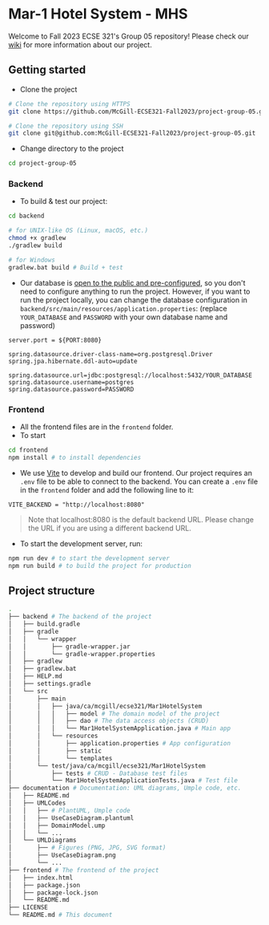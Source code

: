 # Mar-1 Hotel System - MHS

Welcome to Fall 2023 ECSE 321's Group 05 repository! Please check our [wiki](https://github.com/notkaramel/ECSE321-Mar1HotelSystem/wiki) for more information about our project.

## Getting started
- Clone the project
```bash
# Clone the repository using HTTPS
git clone https://github.com/McGill-ECSE321-Fall2023/project-group-05.git

# Clone the repository using SSH
git clone git@github.com:McGill-ECSE321-Fall2023/project-group-05.git
```
- Change directory to the project
```bash
cd project-group-05
```

### Backend
- To build & test our project:
```bash
cd backend

# for UNIX-like OS (Linux, macOS, etc.)
chmod +x gradlew 
./gradlew build 

# for Windows
gradlew.bat build # Build + test 
```

- Our database is [open to the public and pre-configured](https://github.com/notkaramel/ECSE321-Mar1HotelSystem/wiki/0.-Developer-Guide#database-privacy-concerns), so you don't need to configure anything to run the project. However, if you want to run the project locally, you can change the database configuration in `backend/src/main/resources/application.properties`: (replace `YOUR_DATABASE` and `PASSWORD` with your own database name and password)
```properties
server.port = ${PORT:8080}

spring.datasource.driver-class-name=org.postgresql.Driver
spring.jpa.hibernate.ddl-auto=update

spring.datasource.url=jdbc:postgresql://localhost:5432/YOUR_DATABASE
spring.datasource.username=postgres
spring.datasource.password=PASSWORD
```

### Frontend
- All the frontend files are in the `frontend` folder.
- To start
```bash
cd frontend
npm install # to install dependencies
```
- We use [Vite](https://vitejs.dev/) to develop and build our frontend. Our project requires an `.env` file to be able to connect to the backend. You can create a `.env` file in the `frontend` folder and add the following line to it:
```
VITE_BACKEND = "http://localhost:8080" 
```
> Note that localhost:8080 is the default backend URL. Please change the URL if you are using a different backend URL. 

- To start the development server, run:
```bash
npm run dev # to start the development server
npm run build # to build the project for production
```

## Project structure
```bash
.
├── backend # The backend of the project
│   ├── build.gradle
│   ├── gradle
│   │   └── wrapper
│   │       ├── gradle-wrapper.jar
│   │       └── gradle-wrapper.properties
│   ├── gradlew
│   ├── gradlew.bat
│   ├── HELP.md
│   ├── settings.gradle
│   └── src
│       ├── main
│       │   ├── java/ca/mcgill/ecse321/Mar1HotelSystem
│       │   │   ├── model # The domain model of the project
│       │   │   ├── dao # The data access objects (CRUD) 
│       │   │   └── Mar1HotelSystemApplication.java # Main app
│       │   └── resources
│       │       ├── application.properties # App configuration 
│       │       ├── static
│       │       └── templates
│       └── test/java/ca/mcgill/ecse321/Mar1HotelSystem
│           ├── tests # CRUD - Database test files
│           └── Mar1HotelSystemApplicationTests.java # Test file
├── documentation # Documentation: UML diagrams, Umple code, etc.
│   ├── README.md
│   ├── UMLCodes
│   │   ├── # PlantUML, Umple code
│   │   ├── UseCaseDiagram.plantuml
│   │   ├── DomainModel.ump
│   │   └── ...
│   └── UMLDiagrams
│       ├── # Figures (PNG, JPG, SVG format)
│       ├── UseCaseDiagram.png
│       └── ...
├── frontend # The frontend of the project
│   ├── index.html
│   ├── package.json
│   ├── package-lock.json
│   └── README.md
├── LICENSE
└── README.md # This document
```
